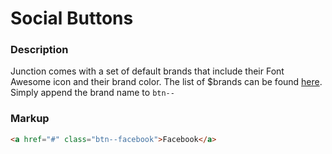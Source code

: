# Social Buttons

### Description
Junction comes with a set of default brands that include their Font Awesome icon and their brand color. The list of $brands can be found [here](https://github.com/NewSpring/Junction/blob/master/src/elements/buttons-social/_buttons-social.scss).
Simply append the brand name to `btn--`

### Markup
```html
<a href="#" class="btn--facebook">Facebook</a>
```
